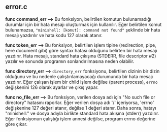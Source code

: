 ## error.c

**func command_err -->** Bu fonksiyon, belirtilen komutun bulunamadığı durumlar için bir hata mesajı oluşturmak için kullanılır. Eğer belirtilen komut bulunamazsa, `"minishell: [komut]: command not found"` şeklinde bir hata mesajı yazdırılır ve hata kodu 127 olarak atanır.


**func token_err -->** Bu fonksiyon, belirtilen işlem tipine (redirection, pipe, here document gibi) göre syntax hatası olduğunu belirten bir hata mesajı yazdırır. Hata mesajı, standard hata çıkışına (STDERR, file descriptor #2) yazılır ve sonunda programın sonlandırılmasına neden olabilir.


**func directory_err -->** `directory_err` fonksiyonu, belirtilen dizinin bir dizin olduğunu ve bu nedenle çalıştırılamayacağı durumunda bir hata mesajı yazdırır. Eğer çalışan işlem bir child işlem değilse (parent process), `errno` değişkenini 126 olarak ayarlar ve çıkış yapar.


**func no_file_err -->** Bu fonksiyon, verilen dosya adı için "No such file or directory" hatasını raporlar. Eğer verilen dosya adı '/' içeriyorsa, 'errno' değişkenine 127 değeri atanır, değilse 1 değeri atanır. Daha sonra, hatayı "minishell:" ve dosya adıyla birlikte standard hata akışına (stderr) yazdırır. Eğer fonksiyonun çalıştığı işlem annesi değilse, program errno değerine göre çıkar.
